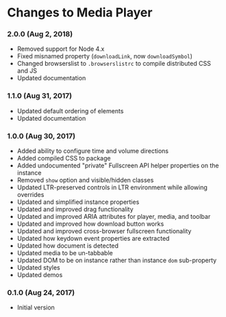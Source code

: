 # Changes to Media Player

### 2.0.0 (Aug 2, 2018)

- Removed support for Node 4.x
- Fixed misnamed property (`downloadLink`, now `downloadSymbol`)
- Changed browserslist to `.browserslistrc` to compile distributed CSS and JS
- Updated documentation

### 1.1.0 (Aug 31, 2017)

- Updated default ordering of elements
- Updated documentation

### 1.0.0 (Aug 30, 2017)

- Added ability to configure time and volume directions
- Added compiled CSS to package
- Added undocumented "private" Fullscreen API helper properties on the instance
- Removed `show` option and visible/hidden classes
- Updated LTR-preserved controls in LTR environment while allowing overrides
- Updated and simplified instance properties
- Updated and improved drag functionality
- Updated and improved ARIA attributes for player, media, and toolbar
- Updated and improved how download button works
- Updated and improved cross-browser fullscreen functionality
- Updated how keydown event properties are extracted
- Updated how document is detected
- Updated media to be un-tabbable
- Updated DOM to be on instance rather than instance `dom` sub-property
- Updated styles
- Updated demos

### 0.1.0 (Aug 24, 2017)

- Initial version
